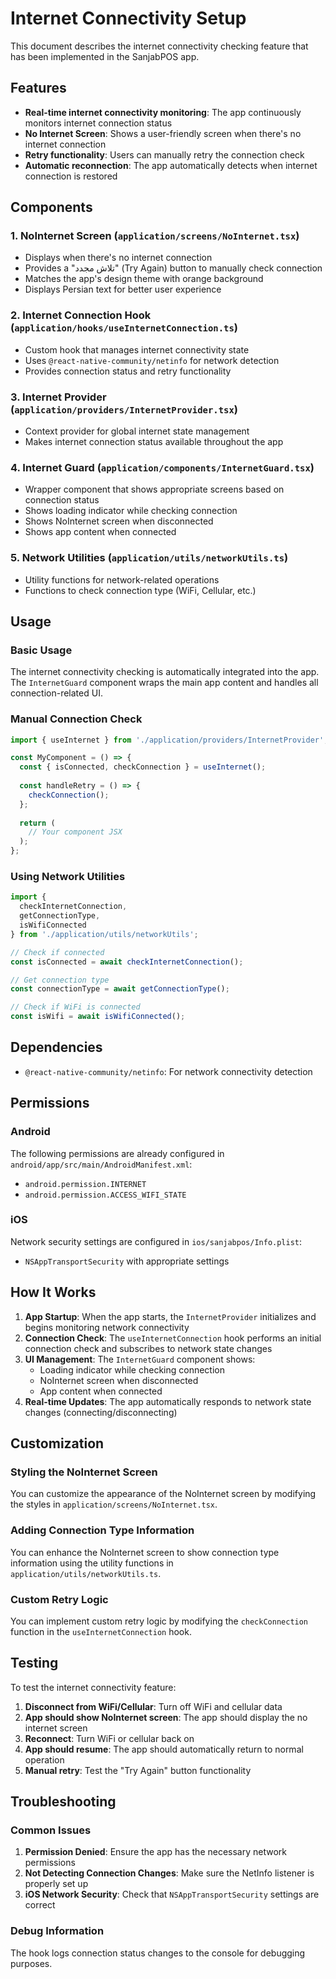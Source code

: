 # Internet Connectivity Setup

This document describes the internet connectivity checking feature that has been implemented in the SanjabPOS app.

## Features

- **Real-time internet connectivity monitoring**: The app continuously monitors internet connection status
- **No Internet Screen**: Shows a user-friendly screen when there's no internet connection
- **Retry functionality**: Users can manually retry the connection check
- **Automatic reconnection**: The app automatically detects when internet connection is restored

## Components

### 1. NoInternet Screen (`application/screens/NoInternet.tsx`)
- Displays when there's no internet connection
- Provides a "تلاش مجدد" (Try Again) button to manually check connection
- Matches the app's design theme with orange background
- Displays Persian text for better user experience

### 2. Internet Connection Hook (`application/hooks/useInternetConnection.ts`)
- Custom hook that manages internet connectivity state
- Uses `@react-native-community/netinfo` for network detection
- Provides connection status and retry functionality

### 3. Internet Provider (`application/providers/InternetProvider.tsx`)
- Context provider for global internet state management
- Makes internet connection status available throughout the app

### 4. Internet Guard (`application/components/InternetGuard.tsx`)
- Wrapper component that shows appropriate screens based on connection status
- Shows loading indicator while checking connection
- Shows NoInternet screen when disconnected
- Shows app content when connected

### 5. Network Utilities (`application/utils/networkUtils.ts`)
- Utility functions for network-related operations
- Functions to check connection type (WiFi, Cellular, etc.)

## Usage

### Basic Usage
The internet connectivity checking is automatically integrated into the app. The `InternetGuard` component wraps the main app content and handles all connection-related UI.

### Manual Connection Check
```typescript
import { useInternet } from './application/providers/InternetProvider';

const MyComponent = () => {
  const { isConnected, checkConnection } = useInternet();
  
  const handleRetry = () => {
    checkConnection();
  };
  
  return (
    // Your component JSX
  );
};
```

### Using Network Utilities
```typescript
import { 
  checkInternetConnection, 
  getConnectionType, 
  isWifiConnected 
} from './application/utils/networkUtils';

// Check if connected
const isConnected = await checkInternetConnection();

// Get connection type
const connectionType = await getConnectionType();

// Check if WiFi is connected
const isWifi = await isWifiConnected();
```

## Dependencies

- `@react-native-community/netinfo`: For network connectivity detection

## Permissions

### Android
The following permissions are already configured in `android/app/src/main/AndroidManifest.xml`:
- `android.permission.INTERNET`
- `android.permission.ACCESS_WIFI_STATE`

### iOS
Network security settings are configured in `ios/sanjabpos/Info.plist`:
- `NSAppTransportSecurity` with appropriate settings

## How It Works

1. **App Startup**: When the app starts, the `InternetProvider` initializes and begins monitoring network connectivity
2. **Connection Check**: The `useInternetConnection` hook performs an initial connection check and subscribes to network state changes
3. **UI Management**: The `InternetGuard` component shows:
   - Loading indicator while checking connection
   - NoInternet screen when disconnected
   - App content when connected
4. **Real-time Updates**: The app automatically responds to network state changes (connecting/disconnecting)

## Customization

### Styling the NoInternet Screen
You can customize the appearance of the NoInternet screen by modifying the styles in `application/screens/NoInternet.tsx`.

### Adding Connection Type Information
You can enhance the NoInternet screen to show connection type information using the utility functions in `application/utils/networkUtils.ts`.

### Custom Retry Logic
You can implement custom retry logic by modifying the `checkConnection` function in the `useInternetConnection` hook.

## Testing

To test the internet connectivity feature:

1. **Disconnect from WiFi/Cellular**: Turn off WiFi and cellular data
2. **App should show NoInternet screen**: The app should display the no internet screen
3. **Reconnect**: Turn WiFi or cellular back on
4. **App should resume**: The app should automatically return to normal operation
5. **Manual retry**: Test the "Try Again" button functionality

## Troubleshooting

### Common Issues

1. **Permission Denied**: Ensure the app has the necessary network permissions
2. **Not Detecting Connection Changes**: Make sure the NetInfo listener is properly set up
3. **iOS Network Security**: Check that `NSAppTransportSecurity` settings are correct

### Debug Information
The hook logs connection status changes to the console for debugging purposes. 